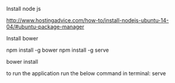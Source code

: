 Install node js

http://www.hostingadvice.com/how-to/install-nodejs-ubuntu-14-04/#ubuntu-package-manager

Install bower

npm install -g bower
npm install -g serve

bower install

to run the application run the below command in terminal:
serve